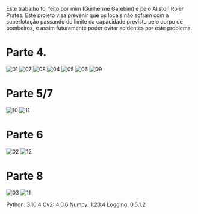Este trabalho foi feito por mim (Guilherme Garebim) e pelo Aliston Roier Prates.
Este projeto visa prevenir que os locais não sofram com a superlotação passando do limite da capacidade previsto pelo corpo de bombeiros, e assim futuramente poder evitar acidentes por este problema.

# Parte 4. 

![01](https://github.com/Graebim/NaoSeiAinda/blob/main/Imagem1.png)
![07](https://github.com/Graebim/NaoSeiAinda/blob/main/Imagem4.png)
![08](https://github.com/Graebim/NaoSeiAinda/blob/main/Imagem5.png)
![04](https://github.com/Graebim/NaoSeiAinda/blob/main/Imagem12.png)
![05](https://github.com/Graebim/NaoSeiAinda/blob/main/Imagem2.png)
![06](https://github.com/Graebim/NaoSeiAinda/blob/main/Imagem3.png)
![09](https://github.com/Graebim/NaoSeiAinda/blob/main/Imagem6.png)
##
# Parte 5/7
![10](https://github.com/Graebim/NaoSeiAinda/blob/main/Imagem7.png)
![11](https://github.com/Graebim/NaoSeiAinda/blob/main/Imagem8.png)

# Parte 6
![02](https://github.com/Graebim/NaoSeiAinda/blob/main/Imagem10.jpg)
![12](https://github.com/Graebim/NaoSeiAinda/blob/main/Imagem9.png)
# Parte 8
![03](https://github.com/Graebim/NaoSeiAinda/blob/main/Imagem11.png)
![11](https://github.com/Graebim/NaoSeiAinda/blob/main/Imagem8.png)

Python: 3.10.4
Cv2: 4.0.6
Numpy: 1.23.4
Logging: 0.5.1.2

